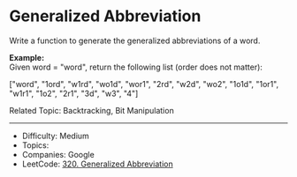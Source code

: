# Generalized Abbreviation

Write a function to generate the generalized abbreviations of a word.

**Example:**  
Given word = "word", return the following list (order does not matter):

["word", "1ord", "w1rd", "wo1d", "wor1", "2rd", "w2d", "wo2", "1o1d", "1or1", "w1r1", "1o2", "2r1", "3d", "w3", "4"]

Related Topic: Backtracking, Bit Manipulation

---

* Difficulty: Medium
* Topics: 
* Companies: Google
* LeetCode: [320. Generalized Abbreviation](https://leetcode.com/problems/generalized-abbreviation/description/)
